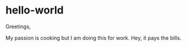 # hello-world

Greetings,

My passion is cooking but I am doing this for work.
Hey, it pays the bills.

